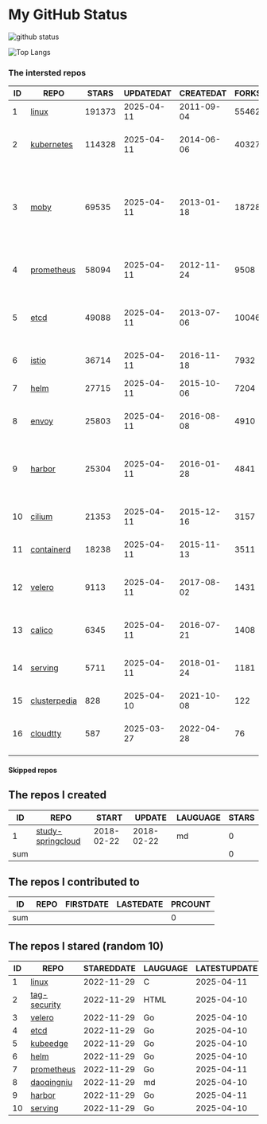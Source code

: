 # My GitHub Status

<img src="https://github-readme-stats-1.yihong0618.vercel.app/api?username=daoqingniu&show_icons=true&&&hide_title=true&count_private=true" alt="github status" />

![Top Langs](https://github-readme-stats-1.yihong0618.vercel.app/api/top-langs/?username=daoqingniu&layout=compact)

<!--START_SECTION:github_repos-->
### The intersted repos
| ID |                              REPO                               | STARS  | UPDATEDAT  | CREATEDAT  | FORKSCOUNT |                                                DESCRIPTIONS                                                |
|----|-----------------------------------------------------------------|--------|------------|------------|------------|------------------------------------------------------------------------------------------------------------|
|  1 | [linux](https://github.com/torvalds/linux)                      | 191373 | 2025-04-11 | 2011-09-04 |      55462 | Linux kernel source tree                                                                                   |
|  2 | [kubernetes](https://github.com/kubernetes/kubernetes)          | 114328 | 2025-04-11 | 2014-06-06 |      40327 | Production-Grade Container Scheduling and Management                                                       |
|  3 | [moby](https://github.com/moby/moby)                            |  69535 | 2025-04-11 | 2013-01-18 |      18728 | The Moby Project - a collaborative project for the container ecosystem to assemble container-based systems |
|  4 | [prometheus](https://github.com/prometheus/prometheus)          |  58094 | 2025-04-11 | 2012-11-24 |       9508 | The Prometheus monitoring system and time series database.                                                 |
|  5 | [etcd](https://github.com/etcd-io/etcd)                         |  49088 | 2025-04-11 | 2013-07-06 |      10046 | Distributed reliable key-value store for the most critical data of a distributed system                    |
|  6 | [istio](https://github.com/istio/istio)                         |  36714 | 2025-04-11 | 2016-11-18 |       7932 | Connect, secure, control, and observe services.                                                            |
|  7 | [helm](https://github.com/helm/helm)                            |  27715 | 2025-04-11 | 2015-10-06 |       7204 | The Kubernetes Package Manager                                                                             |
|  8 | [envoy](https://github.com/envoyproxy/envoy)                    |  25803 | 2025-04-11 | 2016-08-08 |       4910 | Cloud-native high-performance edge/middle/service proxy                                                    |
|  9 | [harbor](https://github.com/goharbor/harbor)                    |  25304 | 2025-04-11 | 2016-01-28 |       4841 | An open source trusted cloud native registry project that stores, signs, and scans content.                |
| 10 | [cilium](https://github.com/cilium/cilium)                      |  21353 | 2025-04-11 | 2015-12-16 |       3157 | eBPF-based Networking, Security, and Observability                                                         |
| 11 | [containerd](https://github.com/containerd/containerd)          |  18238 | 2025-04-11 | 2015-11-13 |       3511 | An open and reliable container runtime                                                                     |
| 12 | [velero](https://github.com/vmware-tanzu/velero)                |   9113 | 2025-04-11 | 2017-08-02 |       1431 | Backup and migrate Kubernetes applications and their persistent volumes                                    |
| 13 | [calico](https://github.com/projectcalico/calico)               |   6345 | 2025-04-11 | 2016-07-21 |       1408 | Cloud native networking and network security                                                               |
| 14 | [serving](https://github.com/knative/serving)                   |   5711 | 2025-04-11 | 2018-01-24 |       1181 | Kubernetes-based, scale-to-zero, request-driven compute                                                    |
| 15 | [clusterpedia](https://github.com/clusterpedia-io/clusterpedia) |    828 | 2025-04-10 | 2021-10-08 |        122 | The Encyclopedia of Kubernetes clusters                                                                    |
| 16 | [cloudtty](https://github.com/cloudtty/cloudtty)                |    587 | 2025-03-27 | 2022-04-28 |         76 | A Friendly Kubernetes CloudShell (Web Terminal) !                                                          |



#### Skipped repos
<!--END_SECTION:github_repos-->

<!--START_SECTION:my_github-->
## The repos I created
| ID  |                                 REPO                                 |   START    |   UPDATE   | LAUGUAGE | STARS |
|-----|----------------------------------------------------------------------|------------|------------|----------|-------|
|   1 | [study-springcloud](https://github.com/daoqingniu/study-springcloud) | 2018-02-22 | 2018-02-22 | md       |     0 |
| sum |                                                                      |            |            |          |     0 |

## The repos I contributed to
| ID  | REPO | FIRSTDATE | LASTEDATE | PRCOUNT |
|-----|------|-----------|-----------|---------|
| sum |      |           |           |       0 |

## The repos I stared (random 10)
| ID |                          REPO                          | STAREDDATE | LAUGUAGE | LATESTUPDATE |
|----|--------------------------------------------------------|------------|----------|--------------|
|  1 | [linux](https://github.com/torvalds/linux)             | 2022-11-29 | C        | 2025-04-11   |
|  2 | [tag-security](https://github.com/cncf/tag-security)   | 2022-11-29 | HTML     | 2025-04-10   |
|  3 | [velero](https://github.com/vmware-tanzu/velero)       | 2022-11-29 | Go       | 2025-04-10   |
|  4 | [etcd](https://github.com/etcd-io/etcd)                | 2022-11-29 | Go       | 2025-04-10   |
|  5 | [kubeedge](https://github.com/kubeedge/kubeedge)       | 2022-11-29 | Go       | 2025-04-10   |
|  6 | [helm](https://github.com/helm/helm)                   | 2022-11-29 | Go       | 2025-04-10   |
|  7 | [prometheus](https://github.com/prometheus/prometheus) | 2022-11-29 | Go       | 2025-04-11   |
|  8 | [daoqingniu](https://github.com/daoqingniu/daoqingniu) | 2022-11-29 | md       | 2025-04-10   |
|  9 | [harbor](https://github.com/goharbor/harbor)           | 2022-11-29 | Go       | 2025-04-11   |
| 10 | [serving](https://github.com/knative/serving)          | 2022-11-29 | Go       | 2025-04-10   |

<!--END_SECTION:my_github-->
